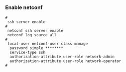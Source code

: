 ### Enable netconf
    #
     ssh server enable
    #
     netconf ssh server enable
     netconf log source all
    #
     local-user netconf-user class manage
      password simple ********
      service-type ssh
      authorization-attribute user-role network-admin
      authorization-attribute user-role network-operator
    #
